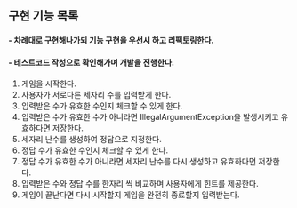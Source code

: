 ## 구현 기능 목록
#### - 차례대로 구현해나가되 기능 구현을 우선시 하고 리팩토링한다.
#### - 테스트코드 작성으로 확인해가며 개발을 진행한다.
1. 게임을 시작한다.
2. 사용자가 서로다른 세자리 수를 입력받게 한다.
3. 입력받은 수가 유효한 수인지 체크할 수 있게 한다.
4. 입력받은 수가 유효한 수가 아니라면 IllegalArgumentException을 발생시키고 유효하다면 저장한다.
5. 세자리 난수를 생성하여 정답으로 지정한다.
6. 정답 수가 유효한 수인지 체크할 수 있게 한다.
7. 정답 수가 유효한 수가 아니라면 세자리 난수를 다시 생성하고 유효하다면 저장한다.
8. 입력받은 수와 정답 수를 한자리 씩 비교하며 사용자에게 힌트를 제공한다.
9. 게임이 끝난다면 다시 시작할지 게임을 완전히 종료할지 입력받는다.
